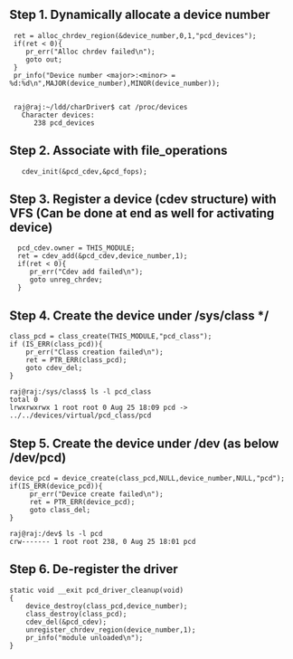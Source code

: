 
Step 1. Dynamically allocate a device number 
---------------------------------------------

     ret = alloc_chrdev_region(&device_number,0,1,"pcd_devices");
     if(ret < 0){
        pr_err("Alloc chrdev failed\n");
        goto out;
     }
     pr_info("Device number <major>:<minor> = %d:%d\n",MAJOR(device_number),MINOR(device_number));


     raj@raj:~/ldd/charDriver$ cat /proc/devices
       Character devices:
          238 pcd_devices



Step 2. Associate with file_operations 
---------------------------------------
       cdev_init(&pcd_cdev,&pcd_fops);


Step 3. Register a device (cdev structure) with VFS (Can be done at end as well for activating device)
----------------------------------------------------

      pcd_cdev.owner = THIS_MODULE;
      ret = cdev_add(&pcd_cdev,device_number,1);
      if(ret < 0){
         pr_err("Cdev add failed\n");
         goto unreg_chrdev;
      }



Step 4. Create the device under /sys/class */
---------------------------------------------- 
       
    class_pcd = class_create(THIS_MODULE,"pcd_class");
    if (IS_ERR(class_pcd)){
        pr_err("Class creation failed\n");
        ret = PTR_ERR(class_pcd);
        goto cdev_del;
    }

    raj@raj:/sys/class$ ls -l pcd_class
    total 0
    lrwxrwxrwx 1 root root 0 Aug 25 18:09 pcd -> ../../devices/virtual/pcd_class/pcd


Step 5. Create the device under /dev (as below /dev/pcd)
---------------------------------------------------------
        
    device_pcd = device_create(class_pcd,NULL,device_number,NULL,"pcd");
    if(IS_ERR(device_pcd)){
         pr_err("Device create failed\n");
         ret = PTR_ERR(device_pcd);
         goto class_del;
    }

    raj@raj:/dev$ ls -l pcd
    crw------- 1 root root 238, 0 Aug 25 18:01 pcd


Step 6. De-register the driver
------------------------------

    static void __exit pcd_driver_cleanup(void)
    {
        device_destroy(class_pcd,device_number);
        class_destroy(class_pcd);
        cdev_del(&pcd_cdev);
        unregister_chrdev_region(device_number,1);
        pr_info("module unloaded\n");
    }

